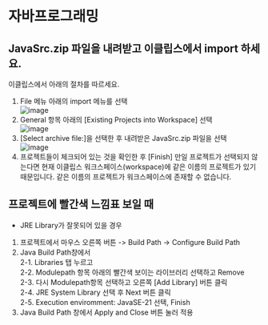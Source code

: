 # 자바프로그래밍

## JavaSrc.zip 파일을 내려받고 이클립스에서 import 하세요.

이클립스에서 아래의 절차를 따르세요.
1. File 메뉴 아래의 import 메뉴를 선택<br>
   ![image](https://github.com/hjk7902/java/assets/13778400/7a018663-7e3c-423e-9f19-563dab49d4ac)
3. General 항목 아래의 [Existing Projects into Workspace] 선택<br>
   ![image](https://github.com/hjk7902/java/assets/13778400/6f9f39cd-8a04-4070-9aa7-97558379dfce)
4. [Select archive file:]을 선택한 후 내려받은 JavaSrc.zip 파일을 선택<br>
   ![image](https://github.com/hjk7902/java/assets/13778400/e6335cda-3d0e-4955-9dd6-155041f41839)
5. 프로젝트들이 체크되어 있는 것을 확인한 후 [Finish]
   만일 프로젝트가 선택되지 않는다면 현재 이클립스 워크스페이스(workspace)에 같은 이름의 프로젝트가 있기 때문입니다. 같은 이름의 프로젝트가 워크스페이스에 존재할 수 없습니다.

## 프로젝트에 빨간색 느낌표 보일 때
 - JRE Library가 잘못되어 있을 경우

1. 프로젝트에서 마우스 오른쪽 버튼 -> Build Path -> Configure Build Path<br>
2. Java Build Path창에서 <br>
  2-1. Libraries 탭 누르고<br>
  2-2. Modulepath 항목 아래의 빨간색 보이는 라이브러리 선택하고 Remove<br>
   2-3. 다시 Modulepath항목 선택하고 오른쪽 [Add Library] 버튼 클릭<br>
  2-4. JRE System Library 선택 후 Next 버튼 클릭<br>
  2-5. Execution enviromment: JavaSE-21 선택, Finish<br>
3. Java Build Path 창에서 Apply and Close 버튼 눌러 적용<br>
